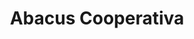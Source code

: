 ---
title: "Abacus Cooperativa"
url: /santa-coloma-de-gramenet/abacus-cooperativa/
shop: material de oficina
---